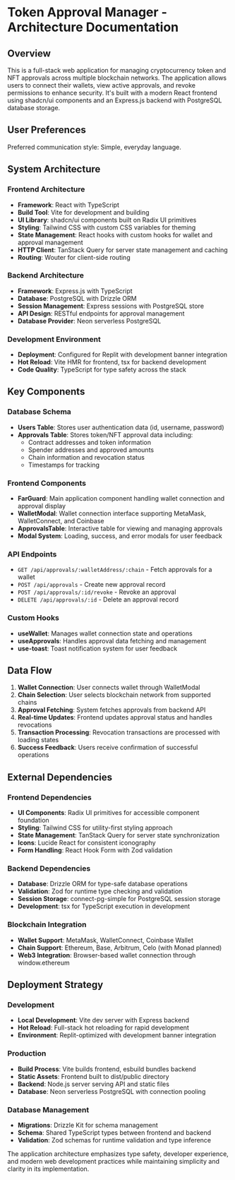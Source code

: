 # Token Approval Manager - Architecture Documentation

## Overview

This is a full-stack web application for managing cryptocurrency token and NFT approvals across multiple blockchain networks. The application allows users to connect their wallets, view active approvals, and revoke permissions to enhance security. It's built with a modern React frontend using shadcn/ui components and an Express.js backend with PostgreSQL database storage.

## User Preferences

Preferred communication style: Simple, everyday language.

## System Architecture

### Frontend Architecture
- **Framework**: React with TypeScript
- **Build Tool**: Vite for development and building
- **UI Library**: shadcn/ui components built on Radix UI primitives
- **Styling**: Tailwind CSS with custom CSS variables for theming
- **State Management**: React hooks with custom hooks for wallet and approval management
- **HTTP Client**: TanStack Query for server state management and caching
- **Routing**: Wouter for client-side routing

### Backend Architecture
- **Framework**: Express.js with TypeScript
- **Database**: PostgreSQL with Drizzle ORM
- **Session Management**: Express sessions with PostgreSQL store
- **API Design**: RESTful endpoints for approval management
- **Database Provider**: Neon serverless PostgreSQL

### Development Environment
- **Deployment**: Configured for Replit with development banner integration
- **Hot Reload**: Vite HMR for frontend, tsx for backend development
- **Code Quality**: TypeScript for type safety across the stack

## Key Components

### Database Schema
- **Users Table**: Stores user authentication data (id, username, password)
- **Approvals Table**: Stores token/NFT approval data including:
  - Contract addresses and token information
  - Spender addresses and approved amounts
  - Chain information and revocation status
  - Timestamps for tracking

### Frontend Components
- **FarGuard**: Main application component handling wallet connection and approval display
- **WalletModal**: Wallet connection interface supporting MetaMask, WalletConnect, and Coinbase
- **ApprovalsTable**: Interactive table for viewing and managing approvals
- **Modal System**: Loading, success, and error modals for user feedback

### API Endpoints
- `GET /api/approvals/:walletAddress/:chain` - Fetch approvals for a wallet
- `POST /api/approvals` - Create new approval record
- `POST /api/approvals/:id/revoke` - Revoke an approval
- `DELETE /api/approvals/:id` - Delete an approval record

### Custom Hooks
- **useWallet**: Manages wallet connection state and operations
- **useApprovals**: Handles approval data fetching and management
- **use-toast**: Toast notification system for user feedback

## Data Flow

1. **Wallet Connection**: User connects wallet through WalletModal
2. **Chain Selection**: User selects blockchain network from supported chains
3. **Approval Fetching**: System fetches approvals from backend API
4. **Real-time Updates**: Frontend updates approval status and handles revocations
5. **Transaction Processing**: Revocation transactions are processed with loading states
6. **Success Feedback**: Users receive confirmation of successful operations

## External Dependencies

### Frontend Dependencies
- **UI Components**: Radix UI primitives for accessible component foundation
- **Styling**: Tailwind CSS for utility-first styling approach
- **State Management**: TanStack Query for server state synchronization
- **Icons**: Lucide React for consistent iconography
- **Form Handling**: React Hook Form with Zod validation

### Backend Dependencies
- **Database**: Drizzle ORM for type-safe database operations
- **Validation**: Zod for runtime type checking and validation
- **Session Storage**: connect-pg-simple for PostgreSQL session storage
- **Development**: tsx for TypeScript execution in development

### Blockchain Integration
- **Wallet Support**: MetaMask, WalletConnect, Coinbase Wallet
- **Chain Support**: Ethereum, Base, Arbitrum, Celo (with Monad planned)
- **Web3 Integration**: Browser-based wallet connection through window.ethereum

## Deployment Strategy

### Development
- **Local Development**: Vite dev server with Express backend
- **Hot Reload**: Full-stack hot reloading for rapid development
- **Environment**: Replit-optimized with development banner integration

### Production
- **Build Process**: Vite builds frontend, esbuild bundles backend
- **Static Assets**: Frontend built to dist/public directory
- **Backend**: Node.js server serving API and static files
- **Database**: Neon serverless PostgreSQL with connection pooling

### Database Management
- **Migrations**: Drizzle Kit for schema management
- **Schema**: Shared TypeScript types between frontend and backend
- **Validation**: Zod schemas for runtime validation and type inference

The application architecture emphasizes type safety, developer experience, and modern web development practices while maintaining simplicity and clarity in its implementation.